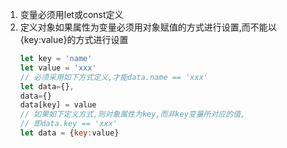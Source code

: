 
1. 变量必须用let或const定义
1. 定义对象如果属性为变量必须用对象赋值的方式进行设置,而不能以{key:value}的方式进行设置
    ```JavaScript
    let key = 'name'
    let value = 'xxx'
    // 必须采用如下方式定义,才能data.name == 'xxx'
    let data={}, 
    data={}
    data[key] = value
    // 如果如下定义方式,则对象属性为key,而非key变量所对应的值,
    // 即data.key == 'xxx'
    let data = {key:value}

